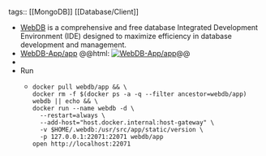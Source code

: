 tags:: [[MongoDB]] [[Database/Client]]

- [WebDB](https://webdb.app/) is a comprehensive and free database Integrated Development Environment (IDE) designed to maximize efficiency in database development and management.
- [WebDB-App/app](https://github.com/WebDB-App/app)
  @@html: <a href="https://github.com/WebDB-App/app/"><img src="https://github-readme-stats-astronomer.vercel.app/api/pin/?username=WebDB-App&repo=app&theme=tokyonight" alt="WebDB-App/app"/></a>@@
-
- Run
	- ```shell
	  docker pull webdb/app && \
	  docker rm -f $(docker ps -a -q --filter ancestor=webdb/app) webdb || echo && \
	  docker run --name webdb -d \
	  	--restart=always \
	  	--add-host="host.docker.internal:host-gateway" \
	  	-v $HOME/.webdb:/usr/src/app/static/version \
	  	-p 127.0.0.1:22071:22071 webdb/app
	  open http://localhost:22071
	  ```